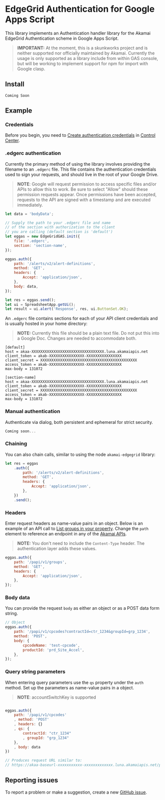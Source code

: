 # EdgeGrid Authentication for Google Apps Script

This library implements an Authentication handler library for the Akamai EdgeGrid Authentication scheme in Google Apps Script.

> **IMPORTANT:** At the moment, this is a skunkworks project and is neither supported nor officially maintained by Akamai. Currently the usage is only supported as a library include from within GAS console, but will be working to implement support for npm for import with Google clasp.

## Install

`Coming Soon`

## Example

### Credentials

Before you begin, you need to [Create authentication credentials](https://techdocs.akamai.com/developer/docs/set-up-authentication-credentials) in [Control Center](https://control.akamai.com).

### .edgerc authentication

Currently the primary method of using the library involves providing the filename to an `.edgerc` file. This file contains the authentication credentials used to sign your requests, and should live in the root of your Google Drive.

> **NOTE**: Google will request permission to access specific files and/or APIs to allow this to work. Be sure to select "Allow" should these permission requests appear. Once permissions have been accepted, requests to the API are signed with a timestamp and are executed immediately.

```javascript
let data = 'bodyData';

// Supply the path to your .edgerc file and name
// of the section with authorization to the client
// you are calling (default section is 'default')
let eggas = new EdgeGridGAS.init({
    file: '.edgerc',
    section: 'section-name',
});

eggas.auth({
    path: '/alerts/v2/alert-definitions',
    method: 'GET',
    headers: {
        Accept: 'application/json',
    },
    body: data,
});

let res = eggas.send();
let ui = SpreadsheetApp.getUi();
let result = ui.alert('Response', res, ui.ButtonSet.OK);
```

An `.edgerc` file contains sections for each of your API client credentials and is usually hosted in your home directory:

> **NOTE:** Currently this file should be a plain text file. Do not put this into a Google Doc. Changes are needed to accommodate both.

```plaintext
[default]
host = akaa-XXXXXXXXXXXXXXXXXXXXXXXXXXXXXXXXX.luna.akamaiapis.net
client_token = akab-XXXXXXXXXXXXXXXX-XXXXXXXXXXXXXXXX
client_secret = XXXXXXXXXXXXXXXXXXXXXXXXXXXXXXXXXXXXXXXXXXXX
access_token = akab-XXXXXXXXXXXXXXXX-XXXXXXXXXXXXXXXX
max-body = 131072

[section-name]
host = akaa-XXXXXXXXXXXXXXXXXXXXXXXXXXXXXXXXX.luna.akamaiapis.net
client_token = akab-XXXXXXXXXXXXXXXX-XXXXXXXXXXXXXXXX
client_secret = XXXXXXXXXXXXXXXXXXXXXXXXXXXXXXXXXXXXXXXXXXXX
access_token = akab-XXXXXXXXXXXXXXXX-XXXXXXXXXXXXXXXX
max-body = 131072
```

### Manual authentication

Authenticate via dialog, both persistent and ephemeral for strict security.

```javascript
Coming soon...
```

### Chaining

You can also chain calls, similar to using the node `akamai-edgegrid` library:

```javascript
let res = eggas
    .auth({
        path: '/alerts/v2/alert-definitions',
        method: 'GET',
        headers: {
            Accept: 'application/json',
        },
    })
    .send();
```

### Headers

Enter request headers as name-value pairs in an object. Below is an example of an API call to [List groups in your property](https://developer.akamai.com/api/core_features/property_manager/v1.html#getgroups). Change the `path` element to reference an endpoint in any of the [Akamai APIs](https://developer.akamai.com/api).

> **NOTE:** You don't need to include the `Content-Type` header. The authentication layer adds these values.

```javascript
eggas.auth({
    path: '/papi/v1/groups',
    method: 'GET',
    headers: {
        Accept: 'application/json',
    },
});
```

### Body data

You can provide the request `body` as either an object or as a POST data form string.

```javascript
// Object
eggas.auth({
    path: '/papi/v1/cpcodes?contractId=ctr_1234&groupId=grp_1234',
    method: 'POST',
    body: {
        cpcodeName: 'test-cpcode',
        productId: 'prd_Site_Accel',
    },
});
```

### Query string parameters

When entering query parameters use the `qs` property under the `auth` method. Set up the parameters as name-value pairs in a object.

> **NOTE**: accountSwitchKey is supported

```javascript

eggas.auth({
    path: '/papi/v1/cpcodes'
    , method: 'POST'
    , headers: {}
    , qs: {
        contractId: "ctr_1234"
        , groupId: "grp_1234"
    },
    , body: data
})

// Produces request URL similar to:
// https://akaa-baseurl-xxxxxxxxxxx-xxxxxxxxxxxxx.luna.akamaiapis.net/papi/v1/cpcodes?contractId=ctr_1234&groupId=grp_1234

```

## Reporting issues

To report a problem or make a suggestion, create a new [GitHub issue](https://github.com/nighthauk/EdgeGrid-GAS/issues).
